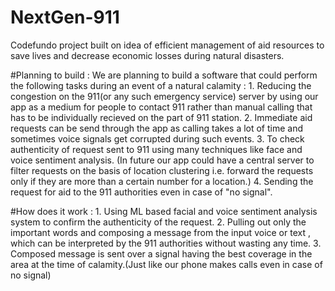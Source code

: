 # NextGen-911
Codefundo project built on idea of efficient management of aid resources to save lives and decrease economic losses during natural disasters.

#Planning to build :
     We are planning to build a software that could perform the following tasks during an event of a natural calamity :
     1. Reducing the congestion on the 911(or any such emergency service) server by using our app as a medium for people to contact 911           rather than manual calling that has to be individually recieved on the part of 911 station.
     2. Immediate aid requests can be send through the app as calling takes a lot of time and sometimes voice signals get corrupted during         such events.
     3. To check authenticity of request sent to 911 using many techniques like face and voice sentiment analysis.
        (In future our app could have a central server to filter requests on the basis of location clustering i.e. forward the requests            only if they are more than a certain number for a location.)
     4. Sending the request for aid to the 911 authorities even in case of "no signal".   

#How does it work :
    1. Using ML based facial and voice sentiment analysis system to confirm the authenticity of the request.
    2. Pulling out only the important words and composing a message from the input voice or text , which can be interpreted by the 911            authorities without wasting any time.
    3. Composed message is sent over a signal having the best coverage in the area at the time of calamity.(Just like our phone makes            calls even in case of no signal)
    
